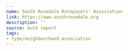```yaml
---
name: South Rosedale Ratepayers' Association
link: https://www.southrosedale.org
description: ''
source: bulk import
tags:
- type/neighbourhood-association
---
```


<!-- Community added via bulk import -->

